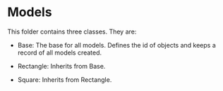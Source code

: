# Models





This folder contains three classes. They are:

 - Base: The base for all models. Defines the id of objects and keeps a record of all models created.

 - Rectangle: Inherits from Base.

 - Square: Inherits from Rectangle.
